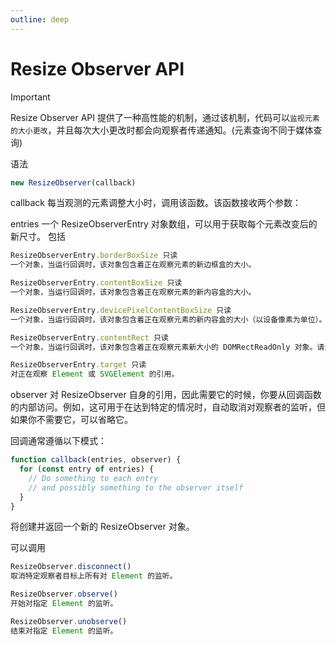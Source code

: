 ```yaml
---
outline: deep
---
```


# Resize Observer API

> [!IMPORTANT]
> Resize Observer API 提供了一种高性能的机制，通过该机制，代码可以`监视元素的大小更改`，并且每次大小更改时都会向观察者传递通知。(元素查询不同于媒体查询)

语法
```javascript
new ResizeObserver(callback)
```

callback
每当观测的元素调整大小时，调用该函数。该函数接收两个参数：

entries
一个 ResizeObserverEntry 对象数组，可以用于获取每个元素改变后的新尺寸。
包括
```javascript
ResizeObserverEntry.borderBoxSize 只读
一个对象，当运行回调时，该对象包含着正在观察元素的新边框盒的大小。

ResizeObserverEntry.contentBoxSize 只读
一个对象，当运行回调时，该对象包含着正在观察元素的新内容盒的大小。

ResizeObserverEntry.devicePixelContentBoxSize 只读
一个对象，当运行回调时，该对象包含着正在观察元素的新内容盒的大小（以设备像素为单位）。

ResizeObserverEntry.contentRect 只读
一个对象，当运行回调时，该对象包含着正在观察元素新大小的 DOMRectReadOnly 对象。请注意，这比以上两个属性有着更好的支持，但是它是 Resize Observer API 早期实现遗留下来的，出于对浏览器的兼容性原因，仍然被保留在规范中，并且在未来的版本中可能被弃用。

ResizeObserverEntry.target 只读
对正在观察 Element 或 SVGElement 的引用。
```

observer
对 ResizeObserver 自身的引用，因此需要它的时候，你要从回调函数的内部访问。例如，这可用于在达到特定的情况时，自动取消对观察者的监听，但如果你不需要它，可以省略它。

回调通常遵循以下模式：

```javascript
function callback(entries, observer) {
  for (const entry of entries) {
    // Do something to each entry
    // and possibly something to the observer itself
  }
}
```

将创建并返回一个新的 ResizeObserver 对象。

可以调用
```javascript
ResizeObserver.disconnect()
取消特定观察者目标上所有对 Element 的监听。

ResizeObserver.observe()
开始对指定 Element 的监听。

ResizeObserver.unobserve()
结束对指定 Element 的监听。
```